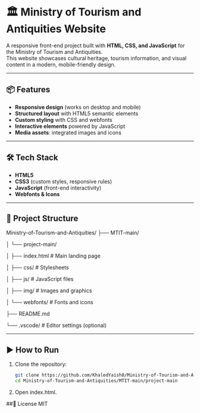 # 🏛️ Ministry of Tourism and Antiquities Website

A responsive front-end project built with **HTML, CSS, and JavaScript** for the Ministry of Tourism and Antiquities.  
This website showcases cultural heritage, tourism information, and visual content in a modern, mobile-friendly design.

---

## 📦 Features
- **Responsive design** (works on desktop and mobile)
- **Structured layout** with HTML5 semantic elements
- **Custom styling** with CSS and webfonts
- **Interactive elements** powered by JavaScript
- **Media assets**: integrated images and icons

---

## 🛠️ Tech Stack
- **HTML5**  
- **CSS3** (custom styles, responsive rules)  
- **JavaScript** (front-end interactivity)  
- **Webfonts & Icons**  

---

## 📂 Project Structure
Ministry-of-Tourism-and-Antiquities/
├── MTIT-main/

│ └── project-main/

│ ├── index.html # Main landing page

│ ├── css/ # Stylesheets

│ ├── js/ # JavaScript files

│ ├── img/ # Images and graphics

│ └── webfonts/ # Fonts and icons

├── README.md

└── .vscode/ # Editor settings (optional)

---

## ▶️ How to Run
1. Clone the repository:
   ```bash
   git clone https://github.com/KhaledYaish0/Ministry-of-Tourism-and-Antiquities.git
   cd Ministry-of-Tourism-and-Antiquities/MTIT-main/project-main
2. Open index.html.

##📜 License
MIT
